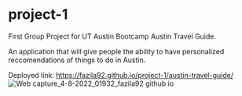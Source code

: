 # project-1

First Group Project for UT Austin Bootcamp Austin Travel Guide.

An application that will give people the ability to have personalized reccomendations of things to do in Austin.


Deployed link: https://fazila92.github.io/project-1/austin-travel-guide/
![Web capture_4-8-2022_01932_fazila92 github io](https://user-images.githubusercontent.com/104243529/182768742-b45106f8-7ec8-4923-8320-ffdd92c4f66f.jpeg)
